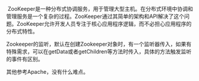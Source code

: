 &nbsp;ZooKeeper是一种分布式协调服务，用于管理大型主机。在分布式环境中协调和管理服务是一个复杂的过程。ZooKeeper通过其简单的架构和API解决了这个问题。ZooKeeper允许开发人员专注于核心应用程序逻辑，而不必担心应用程序的分布式特性。

Zookeeper的监听，默认在创建Zookeeper对象时，有一个监听器传入，如果有特殊需求，可以在getData或者getChildren等方法时传入，具体的方法触发监听的事件有区别。

其他参考Apache，没有什么难点。

